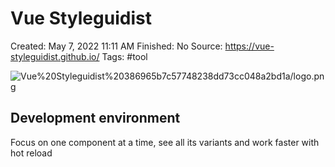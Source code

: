 # Vue Styleguidist

Created: May 7, 2022 11:11 AM
Finished: No
Source: https://vue-styleguidist.github.io/
Tags: #tool

![Vue%20Styleguidist%20386965b7c57748238dd73cc048a2bd1a/logo.png](Vue%20Styleguidist%20386965b7c57748238dd73cc048a2bd1a/logo.png)

## Development environment

Focus on one component at a time, see all its variants and work faster with hot reload